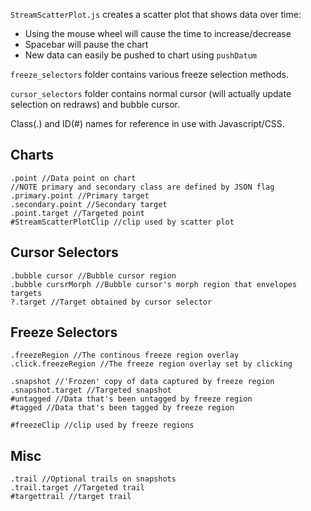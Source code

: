 `StreamScatterPlot.js` creates a scatter plot that shows data over time:

* Using the mouse wheel will cause the time to increase/decrease
* Spacebar will pause the chart
* New data can easily be pushed to chart using `pushDatum`

`freeze_selectors` folder contains various freeze selection methods.

`cursor_selectors` folder contains normal cursor (will actually update selection on redraws) and bubble cursor.

Class(.) and ID(#) names for reference in use with Javascript/CSS.

## Charts

```
.point //Data point on chart
//NOTE primary and secondary class are defined by JSON flag
.primary.point //Primary target
.secondary.point //Secondary target
.point.target //Targeted point
#StreamScatterPlotClip //clip used by scatter plot
```

## Cursor Selectors

```
.bubble cursor //Bubble cursor region
.bubble cursrMorph //Bubble cursor's morph region that envelopes targets
?.target //Target obtained by cursor selector
```

## Freeze Selectors

```
.freezeRegion //The continous freeze region overlay
.click.freezeRegion //The freeze region overlay set by clicking

.snapshot //'Frozen' copy of data captured by freeze region
.snapshot.target //Targeted snapshot
#untagged //Data that's been untagged by freeze region
#tagged //Data that's been tagged by freeze region

#freezeClip //clip used by freeze regions
```

## Misc

```
.trail //Optional trails on snapshots
.trail.target //Targeted trail
#targettrail //target trail
```
